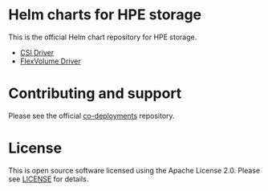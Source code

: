 # Helm charts for HPE storage
This is the official Helm chart repository for HPE storage.

- [CSI Driver](https://github.com/hpe-storage/co-deployments/blob/master/helm/charts/hpe-csi-driver/README.md)
- [FlexVolume Driver](https://github.com/hpe-storage/co-deployments/blob/master/helm/charts/hpe-flexvolume-driver/README.md)

# Contributing and support
Please see the official [co-deployments](https://github.com/hpe-storage/co-deployments) repository.

# License
This is open source software licensed using the Apache License 2.0. Please see [LICENSE](https://github.com/hpe-storage/co-deployments/blob/master/helm/charts/hpe-csi-driver/README.md) for details.
